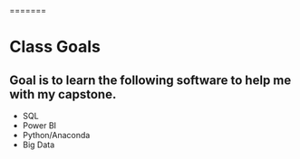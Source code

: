 
=======
# Class Goals
## Goal is to learn the following software to help me with my capstone. 

* SQL
* Power BI
* Python/Anaconda
* Big Data

